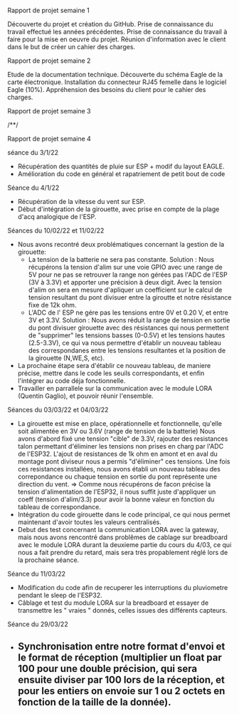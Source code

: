 Rapport de projet semaine 1

Découverte du projet et création du GitHub. Prise de connaissance du travail effectué les années précédentes. Prise de connaissance du travail à faire pour la mise en oeuvre du projet. Réunion d'information avec le client dans le but de créer un cahier des charges.

Rapport de projet semaine 2

Etude de la documentation technique. Découverte du schéma Eagle de la carte électronique. Installation du connecteur RJ45 femelle dans le logiciel Eagle (10%). Appréhension des besoins du client pour le cahier des charges.

Rapport de projet semaine 3

/**/

Rapport de projet semaine 4

séance du 3/1/22
- Récupération des quantités de pluie sur ESP + modif du layout EAGLE.
- Amélioration du code en général et rapatriement de petit bout de code 

Séance du 4/1/22
- Récupération de la vitesse du vent sur ESP.
- Début d'intégration de la girouette, avec prise en compte de la plage d'acq analogique de l'ESP.

Séances du 10/02/22 et 11/02/22
- Nous avons recontré deux problématiques concernant la gestion de la girouette:
  - La tension de la batterie ne sera pas constante.
  Solution : Nous récupérons la tension d'alim sur une voie GPIO avec une range de 5V pour ne pas se retrouver la range non gérées pas l'ADC de l'ESP (3V à 3.3V) et                apporter une précision à deux digit. Avec la tension d'alim on sera en mesure d'apliquer un coefficient sur le calcul de tension resultant du pont                    divisuer entre la giroutte et notre résistance fixe de 12k ohm.
  - L'ADC de l' ESP ne gére pas les tensions entre 0V et 0.20 V, et entre 3V et 3.3V.
  Solution : Nous avons réduit la range de tension en sortie du pont divisuer girouette avec des résistances qui nous permettent de "supprimer" les tensions basses                (0-0.5V) et les tensions hautes (2.5-3.3V), ce qui va nous permettre d'établir un nouveau tableau des correspondanes entre les tensions resultantes
             et la position de la girouette (N,WE,S, etc).
- La prochaine étape sera d'établir ce nouveau tableau, de maniere précise, mettre dans le code les seuils correspondants, et enfin l'intégrer au code déja fonctionnelle.
- Travailler en parrallele sur la communication avec le module LORA (Quentin Gaglio), et pouvoir réunir l'ensemble. 

Séances du 03/03/22 et 04/03/22
- La girouette est mise en place, opérationnelle et fonctionnelle, qu'elle soit alimentée en 3V ou 3.6V (range de tension de la batterie)
  Nous avons d'abord fixé une tension "cible" de 3.3V, rajouter des resistances talon permettant d'éliminer les tensions non prises en charg par l'ADC de l'ESP32.
  L'ajout de resistances de 1k ohm en amont et en aval du montage pont diviseur nous a permis "d'éliminer" ces tensions.
  Une fois ces resistances installées, nous avons établi un nouveau tableau des correpondance ou chaque tension en sortie du pont représente une direction du vent.
  => Comme nous récupérons de facon précise la tension d'alimentation de l'ESP32, il nous suffit juste d'appliquer un coeff (tension d'alim/3.3) pour avoir la bonne        valeur en fonction du tableau de correspondance.
- Intégration du code girouette dans le code principal, ce qui nous permet maintenant d'avoir toutes les valeurs centralisés.
- Debut des test concernant la communication LORA avec la gateway, mais nous avons rencontré dans problêmes de cablage sur breadboard avec le module LORA durant la     deuxieme partie du cours du 4/03, ce qui nous a fait prendre du retard, mais sera très propablement réglé lors de la prochaine séance.

Séance du 11/03/22
- Modification du code afin de recuperer les interruptions du pluviometre pendant le sleep de l'ESP32.
- Câblage et test du module LORA sur la breadboard et essayer de transmettre les " vraies " donnés, celles issues des différents capteurs.

Séance du 29/03/22
- Synchronisation entre notre format d'envoi et le format de réception (multiplier un float par 100 pour une double précision, qui sera ensuite diviser par     100 lors de la réception, et pour les entiers on envoie sur 1 ou 2 octets en fonction de la taille de la donnée).
  -  
